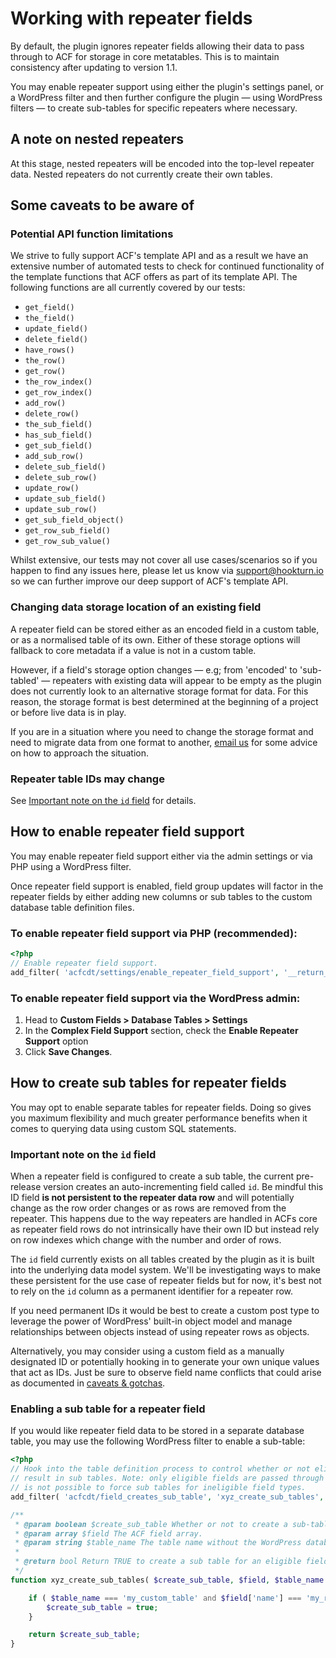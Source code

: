 # Working with repeater fields

By default, the plugin ignores repeater fields allowing their data to pass through to ACF for storage in core
metatables. This is to maintain consistency after updating to version 1.1.

You may enable repeater support using either the plugin's settings panel, or a WordPress filter and then further
configure the plugin — using WordPress filters — to create sub-tables for specific repeaters where necessary.

## A note on nested repeaters

At this stage, nested repeaters will be encoded into the top-level repeater data. Nested repeaters do not currently
create their own tables.

## Some caveats to be aware of

### Potential API function limitations

We strive to fully support ACF's template API and as a result we have an extensive number of automated tests to check
for continued functionality of the template functions that ACF offers as part of its template API. The following
functions are all currently covered by our tests:

- `get_field()`
- `the_field()`
- `update_field()`
- `delete_field()`
- `have_rows()`
- `the_row()`
- `get_row()`
- `the_row_index()`
- `get_row_index()`
- `add_row()`
- `delete_row()`
- `the_sub_field()`
- `has_sub_field()`
- `get_sub_field()`
- `add_sub_row()`
- `delete_sub_field()`
- `delete_sub_row()`
- `update_row()`
- `update_sub_field()`
- `update_sub_row()`
- `get_sub_field_object()`
- `get_row_sub_field()`
- `get_row_sub_value()`

Whilst extensive, our tests may not cover all use cases/scenarios so if you happen to find any issues here, please let
us know via [support@hookturn.io](mailto:support@hookturn.io) so we can further improve our deep support of ACF's
template API.

### Changing data storage location of an existing field

A repeater field can be stored either as an encoded field in a custom table, or as a normalised table of its own. Either
of these storage options will fallback to core metadata if a value is not in a custom table.

However, if a field's storage option changes — e.g; from 'encoded' to 'sub-tabled' — repeaters with existing data will
appear to be empty as the plugin does not currently look to an alternative storage format for data. For this reason, the
storage format is best determined at the beginning of a project or before live data is in play.

If you are in a situation where you need to change the storage format and need to migrate data from one format to
another, [email us](mailto:support@hookturn.io) for some advice on how to approach the situation.

### Repeater table IDs may change

See [Important note on the `id` field](#important-note-on-the-id-field) for details.

## How to enable repeater field support

You may enable repeater field support either via the admin settings or via PHP using a WordPress filter.

Once repeater field support is enabled, field group updates will factor in the repeater fields by either adding new
columns or sub tables to the custom database table definition files.

### To enable repeater field support via PHP (recommended):

```php
<?php
// Enable repeater field support. 
add_filter( 'acfcdt/settings/enable_repeater_field_support', '__return_true' );
```

### To enable repeater field support via the WordPress admin:

1. Head to **Custom Fields > Database Tables > Settings**
2. In the **Complex Field Support** section, check the **Enable Repeater Support** option
3. Click **Save Changes**.

## How to create sub tables for repeater fields

You may opt to enable separate tables for repeater fields. Doing so gives you maximum flexibility and much greater
performance benefits when it comes to querying data using custom SQL statements.

### Important note on the `id` field

When a repeater field is configured to create a sub table, the current pre-release version creates an auto-incrementing
field called `id`. Be mindful this ID field **is not persistent to the repeater data row** and will potentially change
as the row order changes or as rows are removed from the repeater. This happens due to the way repeaters are handled in
ACFs core as repeater field rows do not intrinsically have their own ID but instead rely on row indexes which change
with the number and order of rows.

The `id` field currently exists on all tables created by the plugin as it is built into the underlying data model
system. We'll be investigating ways to make these persistent for the use case of repeater fields but for now, it's best
not to rely on the `id` column as a permanent identifier for a repeater row.

If you need permanent IDs it would be best to create a custom post type to leverage the power of WordPress' built-in
object model and manage relationships between objects instead of using repeater rows as objects.

Alternatively, you may consider using a custom field as a manually designated ID or potentially hooking in to generate
your own unique values that act as IDs. Just be sure to observe field name conflicts that could arise as documented
in [caveats & gotchas](../Caveats%20and%20Gotchas.md).

### Enabling a sub table for a repeater field

If you would like repeater field data to be stored in a separate database table, you may use the following WordPress
filter to enable a sub-table:

```php
<?php
// Hook into the table definition process to control whether or not eligible fields will
// result in sub tables. Note: only eligible fields are passed through this hook so it
// is not possible to force sub tables for ineligible field types. 
add_filter( 'acfcdt/field_creates_sub_table', 'xyz_create_sub_tables', 10, 3 );

/**
 * @param boolean $create_sub_table Whether or not to create a sub-table for the given field.
 * @param array $field The ACF field array.
 * @param string $table_name The table name without the WordPress database prefix. 
 *
 * @return bool Return TRUE to create a sub table for an eligible field. 
 */
function xyz_create_sub_tables( $create_sub_table, $field, $table_name ) {

	if ( $table_name === 'my_custom_table' and $field['name'] === 'my_repeater_field' ) {
		$create_sub_table = true;
	}

	return $create_sub_table;
}
```